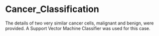 # Cancer_Classification
The details of two very similar cancer cells, malignant and benign, were provided. A Support Vector Machine Classifier was used for this case.

